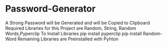 # Password-Generator
A Strong Password will be Generated and will be Copied to Clipboard
Required Libraries for this Project are Random, String, Random Words,Pyperclip
To Install Libraries 
pip install pyperclip
pip install Random-Word
Remaining Libraries are Preinstalled with Pyhton
